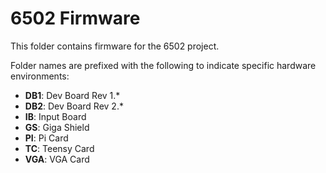 6502 Firmware
=============

This folder contains firmware for the 6502 project.

Folder names are prefixed with the following to indicate specific hardware environments:

- **DB1**: Dev Board Rev 1.*
- **DB2**: Dev Board Rev 2.*
- **IB**: Input Board
- **GS**: Giga Shield
- **PI**: Pi Card
- **TC**: Teensy Card
- **VGA**: VGA Card
